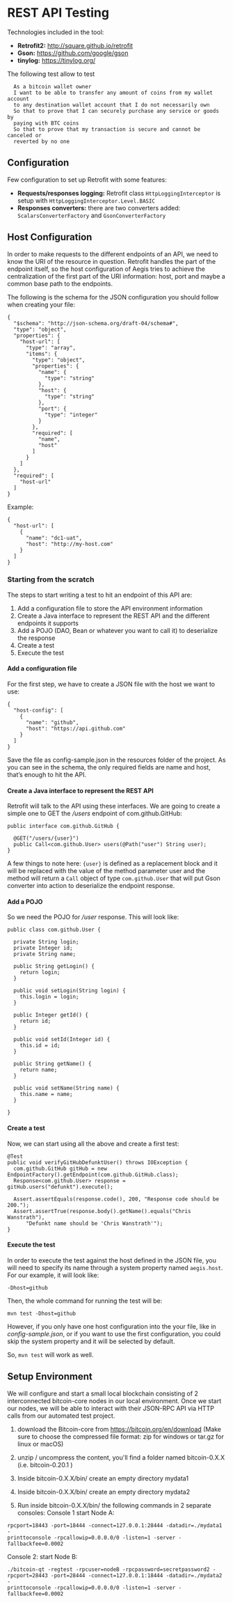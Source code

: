 # REST API Testing

Technologies included in the tool:

- **Retrofit2:** http://square.github.io/retrofit
- **Gson:** https://github.com/google/gson
- **tinylog:** https://tinylog.org/

The following test allow to test

```
  As a bitcoin wallet owner
  I want to be able to transfer any amount of coins from my wallet account
  to any destination wallet account that I do not necessarily own
  So that to prove that I can securely purchase any service or goods by
  paying with BTC coins
  So that to prove that my transaction is secure and cannot be canceled or
  reverted by no one
```

## Configuration
Few configuration to set up Retrofit with some features:

- **Requests/responses logging:** Retrofit class `HttpLoggingInterceptor` is setup with `HttpLoggingInterceptor.Level.BASIC`
- **Responses converters:** there are two converters added: `ScalarsConverterFactory` and `GsonConverterFactory`

## Host Configuration
In order to make requests to the different endpoints of an API, we need to know the URI of the resource in question. 
Retrofit handles the part of the endpoint itself, so the host configuration of Aegis tries to achieve the centralization of the first part of the URI information: host, port and maybe a common base path to the endpoints.

The following is the schema for the JSON configuration you should follow when creating your file:

```
{
  "$schema": "http://json-schema.org/draft-04/schema#",
  "type": "object",
  "properties": {
    "host-url": [
      "type": "array",
      "items": {
        "type": "object",
        "properties": {
          "name": {
            "type": "string"
          },
          "host": {
            "type": "string"
          },
          "port": {
            "type": "integer"
          }
        },
        "required": [
          "name",
          "host"
        ]
      }
    ]
  },
  "required": [
    "host-url"
  ]
}
```

Example:

```
{
  "host-url": [
    {
      "name": "dc1-uat",
      "host": "http://my-host.com"
    }
  ]
}

```


### Starting from the scratch

The steps to start writing a test to hit an endpoint of this API are:

1. Add a configuration file to store the API environment information
2. Create a Java interface to represent the REST API and the different endpoints it supports
3. Add a POJO (DAO, Bean or whatever you want to call it) to deserialize the response
4. Create a test
5. Execute the test

#### Add a configuration file
For the first step, we have to create a JSON file with the host we want to use:

```
{
  "host-config": [
    {
      "name": "github",
      "host": "https://api.github.com"
    }
  ]
}
```

Save the file as config-sample.json in the resources folder of the project.
As you can see in the schema, the only required fields are name and host, that’s enough to hit the API.

#### Create a Java interface to represent the REST API
Retrofit will talk to the API using these interfaces. We are going to create a simple one to GET the */users* endpoint of com.github.GitHub:

```
public interface com.github.GitHub {

  @GET("/users/{user}")
  public Call<com.github.User> users(@Path("user") String user);
}
```

A few things to note here: `{user}` is defined as a replacement block and it will be replaced with the value of the method parameter user and the method will return a `Call` object of type `com.github.User` that will put Gson converter into action to deserialize the endpoint response.

#### Add a POJO
So we need the POJO for */user* response. This will look like:

```
public class com.github.User {

  private String login;
  private Integer id;
  private String name;

  public String getLogin() {
    return login;
  }

  public void setLogin(String login) {
    this.login = login;
  }

  public Integer getId() {
    return id;
  }

  public void setId(Integer id) {
    this.id = id;
  }

  public String getName() {
    return name;
  }

  public void setName(String name) {
    this.name = name;
  }

}
```


#### Create a test
Now, we can start using all the above and create a first test:

```
@Test
public void verifyGitHubDefunktUser() throws IOException {
  com.github.GitHub gitHub = new EndpointFactory().getEndpoint(com.github.GitHub.class);
  Response<com.github.User> response = gitHub.users("defunkt").execute();
    
  Assert.assertEquals(response.code(), 200, "Response code should be 200.");
  Assert.assertTrue(response.body().getName().equals("Chris Wanstrath"), 
      "Defunkt name should be 'Chris Wanstrath'");
}
```

#### Execute the test
In order to execute the test against the host defined in the JSON file, you will need to specify its name through a system property named `aegis.host`. For our example, it will look like:

```
-Dhost=github
```

Then, the whole command for running the test will be:

```
mvn test -Dhost=github
```

However, if you only have one host configuration into the your file, like in *config-sample.json*, or if you want to use the first configuration, you could skip the system property and it will be selected by default.

So, `mvn test` will work as well.

## Setup Environment

We will configure and start a small local blockchain consisting of 2 interconnected bitcoin-core nodes
in our local environment. Once we start our nodes, we will be able to interact with their JSON-RPC API
via HTTP calls from our automated test project.
1. download the Bitcoin-core from https://bitcoin.org/en/download (Make sure to choose the
compressed file format: zip for windows or tar.gz for linux or macOS)

2. unzip / uncompress the content, you'll find a folder named bitcoin-0.X.X (i.e. bitcoin-0.20.1
)
3. Inside bitcoin-0.X.X/bin/ create an empty directory mydata1
4. Inside bitcoin-0.X.X/bin/ create an empty directory mydata2
5. Run inside bitcoin-0.X.X/bin/ the following commands in 2 separate consoles:
Console 1
start Node A:
```./bitcoin-qt -regtest -rpcuser=nodeA -rpcpassword=secretpassword1 -
rpcport=18443 -port=18444 -connect=127.0.0.1:28444 -datadir=./mydata1 -
printtoconsole -rpcallowip=0.0.0.0/0 -listen=1 -server -fallbackfee=0.0002
```
Console 2:
start Node B:
```
./bitcoin-qt -regtest -rpcuser=nodeB -rpcpassword=secretpassword2 -
rpcport=28443 -port=28444 -connect=127.0.0.1:18444 -datadir=./mydata2 -
printtoconsole -rpcallowip=0.0.0.0/0 -listen=1 -server -fallbackfee=0.0002
```
